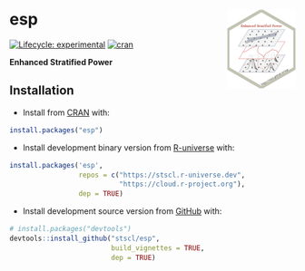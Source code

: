 
<!-- README.md is generated from README.Rmd. Please edit that file -->

# esp <a href="https://stscl.github.io/esp/"><img src="man/figures/logo.png" align="right" height="139" alt="esp website" /></a>

<!-- badges: start -->

[![Lifecycle:
experimental](https://img.shields.io/badge/lifecycle-experimental-cyan.svg)](https://lifecycle.r-lib.org/articles/stages.html#experimental)
[![cran](https://www.r-pkg.org/badges/version/esp)](https://CRAN.R-project.org/package=esp)
<!-- badges: end -->

**Enhanced Stratified Power**

## Installation

- Install from [CRAN](https://CRAN.R-project.org/package=esp) with:

``` r
install.packages("esp")
```

- Install development binary version from
  [R-universe](https://stscl.r-universe.dev/esp) with:

``` r
install.packages('esp',
                 repos = c("https://stscl.r-universe.dev",
                           "https://cloud.r-project.org"),
                 dep = TRUE)
```

- Install development source version from
  [GitHub](https://github.com/stscl/esp) with:

``` r
# install.packages("devtools")
devtools::install_github("stscl/esp",
                         build_vignettes = TRUE,
                         dep = TRUE)
```
